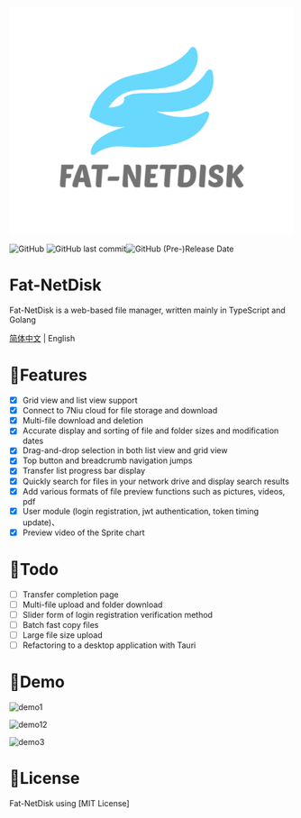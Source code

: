 <div>
<img src="./web/src/assets/images/logo.png">
</div>


![GitHub](https://img.shields.io/github/license/rabbitandcat/fat-netdisk) ![GitHub last commit](https://img.shields.io/github/last-commit/rabbitandcat/fat-netdisk)![GitHub (Pre-)Release Date](https://img.shields.io/github/release-date-pre/rabbitandcat/fat-netdisk)

<h1>Fat-NetDisk</h1>

Fat-NetDisk is a web-based file manager, written mainly in TypeScript and Golang

[简体中文](./README.md) | English

# 🎉Features

* [x] Grid view and list view support
* [x] Connect to 7Niu cloud for file storage and download
* [x] Multi-file download and deletion
* [x] Accurate display and sorting of file and folder sizes and modification dates
* [x] Drag-and-drop selection in both list view and grid view
* [x] Top button and breadcrumb navigation jumps
* [x] Transfer list progress bar display
* [x] Quickly search for files in your network drive and display search results
* [x] Add various formats of file preview functions such as pictures, videos, pdf
* [x] User module (login registration, jwt authentication, token timing update)、
* [x] Preview video of the Sprite chart

# 📌Todo

* [ ] Transfer completion page
* [ ] Multi-file upload and folder download
* [ ] Slider form of login registration verification method
* [ ] Batch fast copy files
* [ ] Large file size upload
* [ ] Refactoring to a desktop application with Tauri

# 💎Demo

![demo1](./web/src/assets/images/demo.gif)

![demo12](./web/src/assets/images/demo2.gif)

![demo3](./web/src/assets/images/demo3.gif)

# 🎈License

Fat-NetDisk using [MIT License]